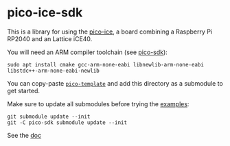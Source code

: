 pico-ice-sdk
============

This is a library for using the [pico-ice](https://pico-ice.tinyvision.ai/),
a board combining a Raspberry Pi RP2040 and an Lattice iCE40.

You will need an ARM compiler toolchain (see [pico-sdk](https://github.com/raspberrypi/pico-sdk)):

```
sudo apt install cmake gcc-arm-none-eabi libnewlib-arm-none-eabi libstdc++-arm-none-eabi-newlib
```

You can copy-paste [`pico-template`](example/pico-template) and add this directory as a submodule to get started.

Make sure to update all submodules before trying the [examples](example):

```
git submodule update --init
git -C pico-sdk submodule update --init
```

See the [doc]()
